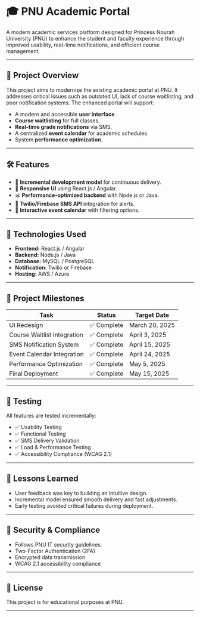 # 🎓 PNU Academic Portal

A modern academic services platform designed for Princess Nourah University (PNU) to enhance the student and faculty experience through improved usability, real-time notifications, and efficient course management.

---

## 📌 Project Overview

This project aims to modernize the existing academic portal at PNU. It addresses critical issues such as outdated UI, lack of course waitlisting, and poor notification systems. The enhanced portal will support:

- A modern and accessible **user interface**.
- **Course waitlisting** for full classes.
- **Real-time grade notifications** via SMS.
- A centralized **event calendar** for academic schedules.
- System **performance optimization**.

---

## 🛠️ Features

- 🔄 **Incremental development model** for continuous delivery.
- 📱 **Responsive UI** using React.js / Angular.
- 📊 **Performance-optimized backend** with Node.js or Java.
- 📩 **Twilio/Firebase SMS API** integration for alerts.
- 📆 **Interactive event calendar** with filtering options.

---

## 🔧 Technologies Used

- **Frontend:** React.js / Angular
- **Backend:** Node.js / Java
- **Database:** MySQL / PostgreSQL
- **Notification:** Twilio or Firebase
- **Hosting:** AWS / Azure

---

## 📅 Project Milestones

| Task                          | Status     | Target Date   |
|-------------------------------|------------|---------------|
| UI Redesign                   | ✅ Complete| March 20, 2025 |
| Course Waitlist Integration   | ✅ Complete| April 3, 2025  |
| SMS Notification System       | ✅ Complete| April 15, 2025 |
| Event Calendar Integration    | ✅ Complete| April 24, 2025 |
| Performance Optimization      | ✅ Complete| May 5, 2025    |
| Final Deployment              | ✅ Complete| May 15, 2025   |

---

## 🧪 Testing

All features are tested incrementally:
- ✅ Usability Testing
- ✅ Functional Testing
- ✅ SMS Delivery Validation
- ✅ Load & Performance Testing
- ✅ Accessibility Compliance (WCAG 2.1)

---

## 🧠 Lessons Learned

- User feedback was key to building an intuitive design.
- Incremental model ensured smooth delivery and fast adjustments.
- Early testing avoided critical failures during deployment.

---

## 🔐 Security & Compliance

- Follows PNU IT security guidelines.
- Two-Factor Authentication (2FA)
- Encrypted data transmission
- WCAG 2.1 accessibility compliance

---

## 📄 License

This project is for educational purposes at PNU. 

---

